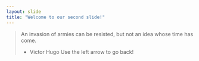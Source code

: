 ```yaml
---
layout: slide
title: "Welcome to our second slide!"
---
```

> An invasion of armies can be resisted, but not an idea whose time has come.
> - Victor Hugo
Use the left arrow to go back!
